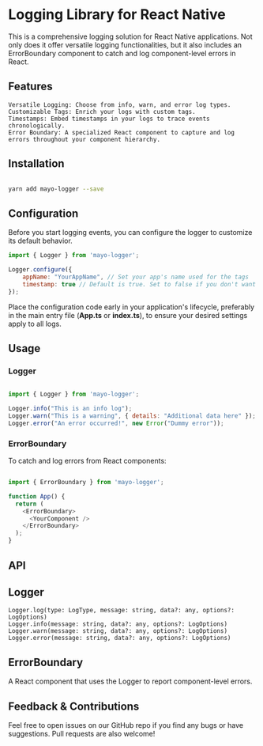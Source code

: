 # Logging Library for React Native

This is a comprehensive logging solution for React Native applications. Not only does it offer versatile logging functionalities, but it also includes an ErrorBoundary component to catch and log component-level errors in React.

## Features

    Versatile Logging: Choose from info, warn, and error log types.
    Customizable Tags: Enrich your logs with custom tags.
    Timestamps: Embed timestamps in your logs to trace events chronologically.
    Error Boundary: A specialized React component to capture and log errors throughout your component hierarchy.

## Installation

```bash

yarn add mayo-logger --save

```

## Configuration

Before you start logging events, you can configure the logger to customize its default behavior.

```Javascript
import { Logger } from 'mayo-logger';

Logger.configure({
    appName: "YourAppName", // Set your app's name used for the tags
    timestamp: true // Default is true. Set to false if you don't want timestamps.
});

```

Place the configuration code early in your application's lifecycle, preferably in the main entry file (__App.ts__ or __index.ts__), to ensure your desired settings apply to all logs.

## Usage


### Logger

```javascript

import { Logger } from 'mayo-logger';

Logger.info("This is an info log");
Logger.warn("This is a warning", { details: "Additional data here" });
Logger.error("An error occurred!", new Error("Dummy error"));

```

### ErrorBoundary

To catch and log errors from React components:

```javascript

import { ErrorBoundary } from 'mayo-logger';

function App() {
  return (
    <ErrorBoundary>
      <YourComponent />
    </ErrorBoundary>
  );
}
```


## API

## Logger

    Logger.log(type: LogType, message: string, data?: any, options?: LogOptions)
    Logger.info(message: string, data?: any, options?: LogOptions)
    Logger.warn(message: string, data?: any, options?: LogOptions)
    Logger.error(message: string, data?: any, options?: LogOptions)

## ErrorBoundary

A React component that uses the Logger to report component-level errors.


## Feedback & Contributions

Feel free to open issues on our GitHub repo if you find any bugs or have suggestions. Pull requests are also welcome!